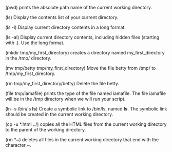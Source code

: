 (pwd) prints the absolute path name of the current working directory.

(ls) Display the contents list of your current directory.

(ls -l) Display current directory contents in a long format.

(ls -al) Display current directory contents, including hidden files (starting with .). Use the long format.

(mkdir tmp/my_first_directory) creates a directory named my_first_directory in the /tmp/ directory.

(mv tmp/betty tmp/my_first_directory) Move the file betty from /tmp/ to /tmp/my_first_directory.

(rm tmp/my_first_directory/betty) Delete the file betty.

(file tmp/iamafile) prints the type of the file named iamafile. The file iamafile will be in the /tmp directory when we will run your script.

(ln -s /bin/ls __ls__) Create a symbolic link to /bin/ls, named __ls__. The symbolic link should be created in the current working directory.

(cp -u *.html ../)  copies all the HTML files from the current working directory to the parent of the working directory.

(rm *~) deletes all files in the current working directory that end with the character ~.


